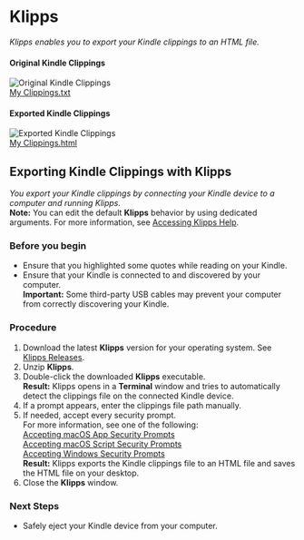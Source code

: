 # Klipps
*Klipps enables you to export your Kindle clippings to an HTML file.*

#### Original Kindle Clippings
![Original Kindle Clippings](https://github.com/rafalkaron/Klipps/blob/master/media/samples/clippings_txt.png)  
[My Clippings.txt](https://github.com/rafalkaron/Klipps/blob/master/media/samples/My%20Clippings.txt)

#### Exported Kindle Clippings
![Exported Kindle Clippings](https://github.com/rafalkaron/Klipps/blob/master/media/samples/converted1.png)  
[My Clippings.html](https://github.com/rafalkaron/Klipps/blob/master/media/samples/My%20Clippings.html)

## Exporting Kindle Clippings with Klipps
*You export your Kindle clippings by connecting your Kindle device to a computer and running Klipps.*  
**Note:** You can edit the default **Klipps** behavior by using dedicated arguments. For more information, see [Accessing Klipps Help](https://github.com/rafalkaron/Klipps/wiki/Accessing-Klipps-Help).

### Before you begin
  * Ensure that you highlighted some quotes while reading on your Kindle.
  * Ensure that your Kindle is connected to and discovered by your computer.  
    **Important:** Some third-party USB cables may prevent your computer from correctly discovering your Kindle.

### Procedure
1. Download the latest **Klipps** version for your operating system. See [Klipps Releases](https://github.com/rafalkaron/Klipps/releases).
2. Unzip **Klipps**.
3. Double-click the downloaded **Klipps** executable.  
**Result:** Klipps opens in a **Terminal** window and tries to automatically detect the clippings file on the connected Kindle device.
4. If a prompt appears, enter the clippings file path manually.
5. If needed, accept every security prompt.  
For more information, see one of the following:  
  [Accepting macOS App Security Prompts](https://github.com/rafalkaron/Klipps/wiki/Accepting-macOS-App-Security-Prompts)  
  [Accepting macOS Script Security Prompts](https://github.com/rafalkaron/Klipps/wiki/Accepting-macOS-Script-Security-Prompts)  
  [Accepting Windows Security Prompts](https://github.com/rafalkaron/Klipps/wiki/Accepting-Windows-Security-Prompts)  
**Result:** Klipps exports the Kindle clippings file to an HTML file and saves the HTML file on your desktop.  
1. Close the **Klipps** window.

### Next Steps
* Safely eject your Kindle device from your computer.